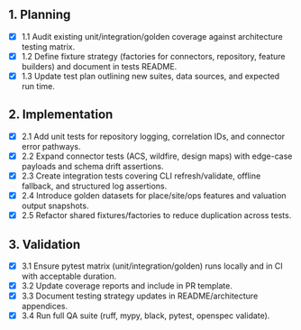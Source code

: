 ## 1. Planning

- [x] 1.1 Audit existing unit/integration/golden coverage against architecture testing matrix.
- [x] 1.2 Define fixture strategy (factories for connectors, repository, feature builders) and document in tests README.
- [x] 1.3 Update test plan outlining new suites, data sources, and expected run time.

## 2. Implementation

- [x] 2.1 Add unit tests for repository logging, correlation IDs, and connector error pathways.
- [x] 2.2 Expand connector tests (ACS, wildfire, design maps) with edge-case payloads and schema drift assertions.
- [x] 2.3 Create integration tests covering CLI refresh/validate, offline fallback, and structured log assertions.
- [x] 2.4 Introduce golden datasets for place/site/ops features and valuation output snapshots.
- [x] 2.5 Refactor shared fixtures/factories to reduce duplication across tests.

## 3. Validation

- [x] 3.1 Ensure pytest matrix (unit/integration/golden) runs locally and in CI with acceptable duration.
- [x] 3.2 Update coverage reports and include in PR template.
- [x] 3.3 Document testing strategy updates in README/architecture appendices.
- [x] 3.4 Run full QA suite (ruff, mypy, black, pytest, openspec validate).
